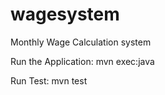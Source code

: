 # wagesystem
Monthly Wage Calculation system

Run the Application: mvn exec:java

Run Test: mvn test
